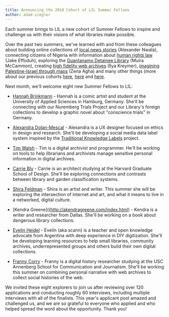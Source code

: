 ```yaml
---
title: Announcing the 2018 Cohort of LIL Summer Fellows
author: adam-ziegler
---
```

Each summer brings to LIL a new cohort of Summer Fellows to inspire and challenge us with their visions of what libraries make possible. 

Over the past two summers, we've learned with and from these colleagues about building online collections of [local news stories](http://www.localmemory.org/) (Alexander Nwala), connecting citizens of Nigeria with information about [human rights law](https://law2go.org/about/) (Jake Effoduh), exploring the [Guantanamo Detainee Library](https://www.kenyonreview.org/kr-online-issue/2015-summer/selections/detainee-library-guantanamo/) (Muira McCammon), creating [high fidelity web archives](https://webrecorder.io/) (Ilya Kreymer), [imagining Palestine-Israel through maps](https://zenaagha.com/projects/mapping-palestine-israel/) (Zena Agha) and many other things (more about our previous cohorts [here](https://lil.law.harvard.edu/collaborate/2016/summer/fellows/), [here](https://library.harvard.edu/09192017-0950/creating-new-tools-libraries) and [here](https://library.harvard.edu/10022017-1134/discoveries-harvard-library-innovation-lab).  

Next month, we'll welcome eight new Summer Fellows to LIL:

* [Hannah Brinkmann](http://www.hannahbrinkmann.com/) - Hannah is a comic artist and student at the University of Applied Sciences in Hamburg, Germany. She'll be connecting with our Nuremberg Trials Project and our Library's foreign collections to develop a graphic novel about "conscience trials" in Germany. 

*  [Alexandra Dolan-Mescal](http://dhalab.org/alexdm/) - Alexandra is a UX designer focused on ethics in design and research. She'll be developing a social media data label system inspired by the [Traditional Knowledge Labels](http://localcontexts.org/tk-labels/) project. 

* [Tim Walsh](https://www.bitarchivist.net/) - Tim is a digital archivist and programmer. He'll be working on tools to help librarians and archivists manage sensitive personal information in digital archives.

* [Carrie Bly](https://www.carriebly.com/) - Carrie is an architect studying at the Harvard Graduate School of Design. She'll be exploring connections and contrasts between library and garden classification systems.

* [Shira Feldman](http://www.shira-feldman.net/) - Shira is an artist and writer. This summer she will be exploring the intersection of internet and art, and what it means to live in a networked, digital culture.

* [Kendra Greene]((http://akendragreene.com/index.html) - Kendra is a writer and researcher from Dallas. She'll be working on a book about dangerous library collections.

* [Evelin Heidel](https://adigitalizar.org/) - Evelin (aka scann) is a teacher and open knowledge advocate from Argentina with deep experience in DIY digitization. She'll be developing learning resources to help small libraries, community archives, underrepresented groups and others build their own digital collections.

* [Franny Corry](https://www.francescorry.net/) - Franny is a digital history researcher studying at the USC Annenberg School for Communication and Journalism. She'll be working this summer on combining personal narrative with web archives to collect social histories of the web. 

We invited these eight explorers to join us after reviewing over 120 applications and conducting roughly 60 interviews, including multiple interviews with all of the finalists.  This year's applicant pool amazed and challenged us, and we are so grateful to everyone who applied and who helped spread the word about the opportunity. Thank you!

